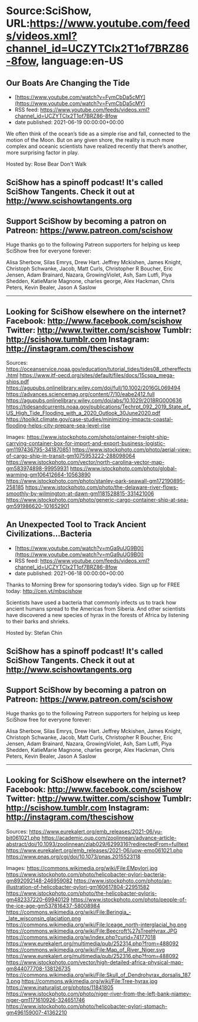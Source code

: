 # Source:SciShow, URL:https://www.youtube.com/feeds/videos.xml?channel_id=UCZYTClx2T1of7BRZ86-8fow, language:en-US

## Our Boats Are Changing the Tide
 - [https://www.youtube.com/watch?v=FymCbDa5cMY](https://www.youtube.com/watch?v=FymCbDa5cMY)
 - RSS feed: https://www.youtube.com/feeds/videos.xml?channel_id=UCZYTClx2T1of7BRZ86-8fow
 - date published: 2021-06-19 00:00:00+00:00

We often think of the ocean’s tide as a simple rise and fall, connected to the motion of the Moon. But on any given shore, the reality is much more complex and oceanic scientists have realized recently that there’s another, more surprising factor in play.

Hosted by: Rose Bear Don't Walk

SciShow has a spinoff podcast! It's called SciShow Tangents. Check it out at http://www.scishowtangents.org
----------
Support SciShow by becoming a patron on Patreon: https://www.patreon.com/scishow
----------
Huge thanks go to the following Patreon supporters for helping us keep SciShow free for everyone forever:

Alisa Sherbow, Silas Emrys, Drew Hart. Jeffrey Mckishen, James Knight, Christoph Schwanke, Jacob, Matt Curls, Christopher R Boucher, Eric Jensen, Adam Brainard, Nazara, GrowingViolet, Ash, Sam Lutfi, Piya Shedden, KatieMarie Magnone, charles george, Alex Hackman, Chris Peters, Kevin Bealer, Jason A Saslow

----------
Looking for SciShow elsewhere on the internet?
Facebook: http://www.facebook.com/scishow
Twitter: http://www.twitter.com/scishow
Tumblr: http://scishow.tumblr.com
Instagram: http://instagram.com/thescishow
----------
Sources:
https://oceanservice.noaa.gov/education/tutorial_tides/tides08_othereffects.html
https://www.itf-oecd.org/sites/default/files/docs/15cspa_mega-ships.pdf
https://agupubs.onlinelibrary.wiley.com/doi/full/10.1002/2016GL069494
https://advances.sciencemag.org/content/7/10/eabe2412.full
https://agupubs.onlinelibrary.wiley.com/doi/abs/10.1029/2018RG000636
https://tidesandcurrents.noaa.gov/publications/Techrpt_092_2019_State_of_US_High_Tide_Flooding_with_a_2020_Outlook_30June2020.pdf
https://toolkit.climate.gov/case-studies/minimizing-impacts-coastal-flooding-helps-city-prepare-sea-level-rise

Images:
https://www.istockphoto.com/photo/ontainer-freight-ship-carrying-container-box-for-import-and-export-business-logistic-gm1197436795-341870851
https://www.istockphoto.com/photo/aerial-view-of-cargo-ship-in-transit-gm1075953222-288098064
https://www.istockphoto.com/vector/north-carolina-vector-map-gm583974898-99959931
https://www.istockphoto.com/photo/global-warming-gm106412664-10563890
https://www.istockphoto.com/photo/stanley-park-seawall-gm172190895-258185
https://www.istockphoto.com/photo/the-delaware-river-flows-smoothly-by-wilmington-at-dawn-gm1181528815-331421006
https://www.istockphoto.com/photo/generic-cargo-container-ship-at-sea-gm591986620-101652901

## An Unexpected Tool to Track Ancient Civilizations...Bacteria
 - [https://www.youtube.com/watch?v=mGa9uUG9B0I](https://www.youtube.com/watch?v=mGa9uUG9B0I)
 - RSS feed: https://www.youtube.com/feeds/videos.xml?channel_id=UCZYTClx2T1of7BRZ86-8fow
 - date published: 2021-06-18 00:00:00+00:00

Thanks to Morning Brew for sponsoring today’s video. Sign up for FREE today:  http://cen.yt/mbscishow

Scientists have used a bacteria that commonly infects us to track how ancient humans spread to the Americas from Siberia. And other scientists have discovered a new species of hyrax in the forests of Africa by listening to their barks and shrieks.

Hosted by: Stefan Chin

SciShow has a spinoff podcast! It's called SciShow Tangents. Check it out at http://www.scishowtangents.org
----------
Support SciShow by becoming a patron on Patreon: https://www.patreon.com/scishow
----------
Huge thanks go to the following Patreon supporters for helping us keep SciShow free for everyone forever:

Alisa Sherbow, Silas Emrys, Drew Hart. Jeffrey Mckishen, James Knight, Christoph Schwanke, Jacob, Matt Curls, Christopher R Boucher, Eric Jensen, Adam Brainard, Nazara, GrowingViolet, Ash, Sam Lutfi, Piya Shedden, KatieMarie Magnone, charles george, Alex Hackman, Chris Peters, Kevin Bealer, Jason A Saslow

----------
Looking for SciShow elsewhere on the internet?
Facebook: http://www.facebook.com/scishow
Twitter: http://www.twitter.com/scishow
Tumblr: http://scishow.tumblr.com
Instagram: http://instagram.com/thescishow
----------
Sources:
https://www.eurekalert.org/emb_releases/2021-06/yu-bit061021.php
https://academic.oup.com/zoolinnean/advance-article-abstract/doi/10.1093/zoolinnean/zlab029/6299316?redirectedFrom=fulltext
https://www.eurekalert.org/emb_releases/2021-06/uow-emo061021.php
https://www.pnas.org/cgi/doi/10.1073/pnas.2015523118

Images:
https://commons.wikimedia.org/wiki/File:EMpylori.jpg
https://www.istockphoto.com/photo/helicobacter-pylori-bacteria-gm892092148-246959082
https://www.istockphoto.com/photo/an-illustration-of-helicobacter-pylori-gm160617804-22951582
https://www.istockphoto.com/photo/the-helicobacter-pyloris-gm482337220-69940129
https://www.istockphoto.com/photo/people-of-the-ice-age-gm537816437-58008984
https://commons.wikimedia.org/wiki/File:Beringia_-_late_wisconsin_glaciation.png
https://commons.wikimedia.org/wiki/File:Iceage_north-interglacial_hg.png
https://commons.wikimedia.org/wiki/File:Beecroft%27sTreeHyrax.JPG
https://commons.wikimedia.org/w/index.php?curid=74177018
https://www.eurekalert.org/multimedia/pub/252314.php?from=488092
https://commons.wikimedia.org/wiki/File:Map_of_River_Niger.svg
https://www.eurekalert.org/multimedia/pub/252316.php?from=488092
https://www.istockphoto.com/vector/high-detailed-africa-physical-map-gm844077708-138126735
https://commons.wikimedia.org/wiki/File:Skull_of_Dendrohyrax_dorsalis_1873.png
https://commons.wikimedia.org/wiki/File:Tree-hyrax.jpg
https://www.inaturalist.org/photos/11841805
https://www.istockphoto.com/photo/niger-river-from-the-left-bank-niamey-niger-gm1171610926-324651746
https://www.istockphoto.com/photo/helicobacter-pylori-stomach-gm496159007-41362210

